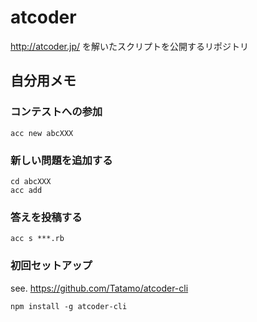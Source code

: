 # atcoder
http://atcoder.jp/ を解いたスクリプトを公開するリポジトリ

## 自分用メモ

### コンテストへの参加

```
acc new abcXXX
```

### 新しい問題を追加する

```
cd abcXXX
acc add
```

### 答えを投稿する

```
acc s ***.rb
```

### 初回セットアップ

see. https://github.com/Tatamo/atcoder-cli

```
npm install -g atcoder-cli
```

